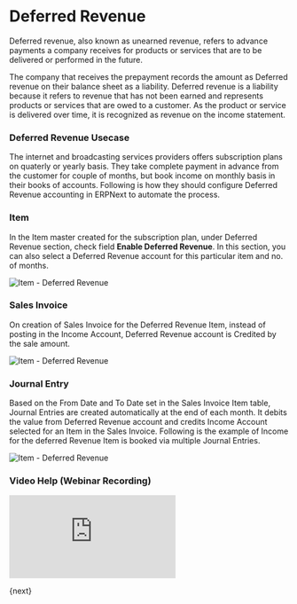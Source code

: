# Deferred Revenue

Deferred revenue, also known as unearned revenue, refers to advance payments a company receives for products or services that are to be delivered or performed in the future.

The company that receives the prepayment records the amount as Deferred revenue on their balance sheet as a liability. Deferred revenue is a liability because it refers to revenue that has not been earned and represents products or services that are owed to a customer. As the product or service is delivered over time, it is recognized as revenue on the income statement.

### Deferred Revenue Usecase

The internet and broadcasting services providers offers subscription plans on quaterly or yearly basis. They take complete payment in advance from the customer for couple of months, but book income on monthly basis in their books of accounts. Following is how they should configure Deferred Revenue accounting in ERPNext to automate the process.

### Item

In the Item master created for the subscription plan, under Deferred Revenue section, check field **Enable Deferred Revenue**. In this section, you can also select a Deferred Revenue account for this particular item and no. of months.

<img class="screenshot" alt="Item - Deferred Revenue" src="{{docs_base_url}}/assets/img/accounting/deferred-item.png">

### Sales Invoice

On creation of Sales Invoice for the Deferred Revenue Item, instead of posting in the Income Account, Deferred Revenue account is Credited by the sale amount.

<img class="screenshot" alt="Item - Deferred Revenue" src="{{docs_base_url}}/assets/img/accounting/deferred-invoice.gif">


### Journal Entry

Based on the From Date and To Date set in the Sales Invoice Item table, Journal Entries are created automatically at the end of each month. It debits the value from Deferred Revenue account and credits Income Account selected for an Item in the Sales Invoice. Following is the example of Income for the deferred Revenue Item is booked via multiple Journal Entries.

<img class="screenshot" alt="Item - Deferred Revenue" src="{{docs_base_url}}/assets/img/accounting/deferred-jv.png">

### Video Help (Webinar Recording)

<div class="embed-container">
  <iframe src="https://www.youtube.com/embed/j6mx-EHU4aY" frameborder="0" allow="autoplay; encrypted-media" allowfullscreen>
  </iframe>
</div>

{next}
